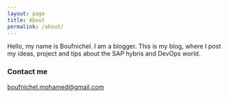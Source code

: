 ```yaml
---
layout: page
title: About
permalink: /about/
---
```


Hello, my name is Boufnichel. I am a blogger. 
This is my blog, where I post my ideas, project and tips about the SAP hybris and DevOps world.

### Contact me

[boufnichel.mohamed@gmail.com](mailto:boufnichel.mohamed@gmail.com)
